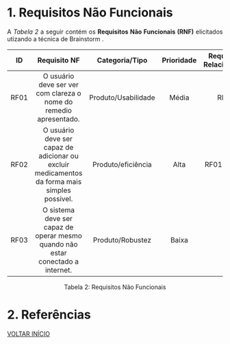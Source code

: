 # 1. Requisitos Não Funcionais

<p align="justify">A <i>Tabela 2</i> a seguir contém os <b>Requisitos Não Funcionais (RNF)</b> elicitados utizando a técnica de Brainstorm .</p>

| ID   |                                 Requisito NF                              | Categoria/Tipo | Prioridade | Requisitos Relacionados |
| :--: | :-----------------------------------------------------------------------: |:-------------: | :--------: | :-----------------: |
| RF01 |  O usuário deve ser ver com clareza o nome do remedio apresentado. | Produto/Usabilidade               |Média       |    RF02             |
| RF02 |  O usuário deve ser capaz de adicionar ou excluir medicamentos da forma mais simples possivel.     |  Produto/eficiência     |Alta        |    RF01 e RF08              |
| RF03 |  O sistema deve ser capaz de operar mesmo quando não estar conectado a internet.              |  Produto/Robustez      |Baixa       |     -               |

<div style="text-align: center">
<p>Tabela 2: Requisitos Não Funcionais</p>
</div>

# 2. Referências

<a href="../README.md">VOLTAR INÍCIO</a>
